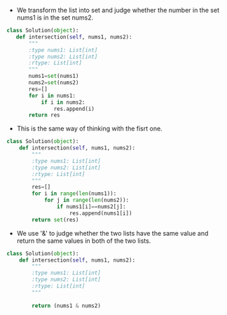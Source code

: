  - We transform the list into set and judge whether the number in the set nums1 is in the set nums2.  
 ```python
class Solution(object):
    def intersection(self, nums1, nums2):
        """
        :type nums1: List[int]
        :type nums2: List[int]
        :rtype: List[int]
        """
        nums1=set(nums1)
        nums2=set(nums2)
        res=[]
        for i in nums1:
            if i in nums2:
                res.append(i)
        return res
```  
-  This is the same way of thinking with the fisrt one.  
```python
class Solution(object):
    def intersection(self, nums1, nums2):
        """
        :type nums1: List[int]
        :type nums2: List[int]
        :rtype: List[int]
        """
        res=[]
        for i in range(len(nums1)):
            for j in range(len(nums2)):
                if nums1[i]==nums2[j]:
                    res.append(nums1[i])
        return set(res)
```  
- We use '&' to judge whether the two lists have the same value and return the same values in both of the two lists.  
```python
class Solution(object):
    def intersection(self, nums1, nums2):
        """
        :type nums1: List[int]
        :type nums2: List[int]
        :rtype: List[int]
        """
        
        return (nums1 & nums2)
```  